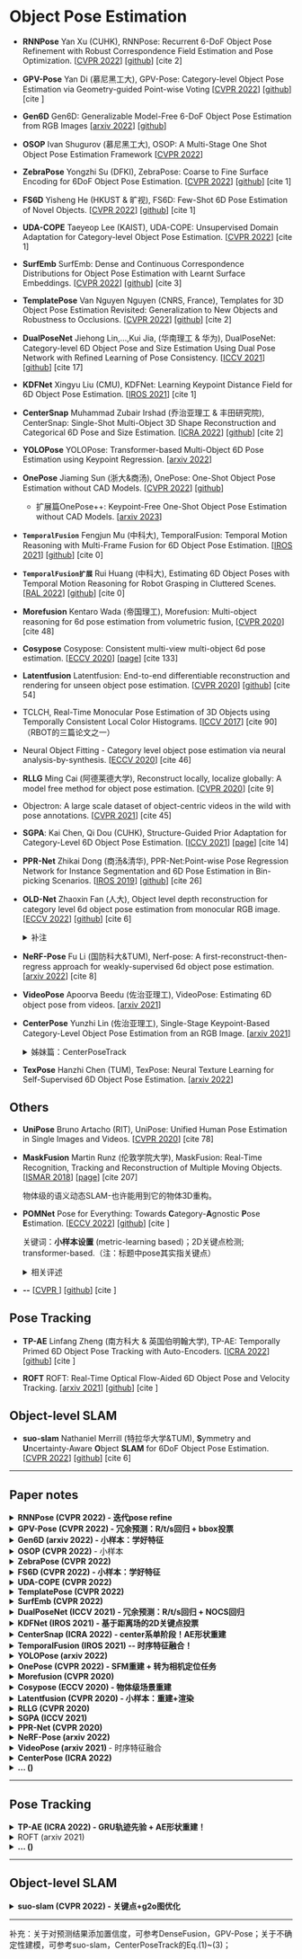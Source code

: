 # Object Pose Estimation


- **RNNPose** Yan Xu (CUHK), RNNPose: Recurrent 6-DoF Object Pose Refinement with Robust Correspondence Field Estimation and Pose Optimization. [[CVPR 2022](https://openaccess.thecvf.com/content/CVPR2022/papers/Xu_RNNPose_Recurrent_6-DoF_Object_Pose_Refinement_With_Robust_Correspondence_Field_CVPR_2022_paper.pdf)] [[github](https://github.com/DecaYale/RNNPose)] [cite 2]

- **GPV-Pose** Yan Di (慕尼黑工大), GPV-Pose: Category-level Object Pose Estimation via Geometry-guided Point-wise Voting [[CVPR 2022](https://openaccess.thecvf.com/content/CVPR2022/papers/Di_GPV-Pose_Category-Level_Object_Pose_Estimation_via_Geometry-Guided_Point-Wise_Voting_CVPR_2022_paper.pdf)] [[github](https://github.com/lolrudy/GPV_Pose)] [cite ]


- **Gen6D** Gen6D: Generalizable Model-Free 6-DoF Object Pose Estimation from RGB Images [[arxiv 2022](https://arxiv.org/pdf/2204.10776.pdf)] [[github](https://liuyuan-pal.github.io/Gen6D/)]

- **OSOP** Ivan Shugurov (慕尼黑工大), OSOP: A Multi-Stage One Shot Object Pose Estimation Framework [[CVPR 2022](https://openaccess.thecvf.com/content/CVPR2022/papers/Shugurov_OSOP_A_Multi-Stage_One_Shot_Object_Pose_Estimation_Framework_CVPR_2022_paper.pdf)] 

- **ZebraPose** Yongzhi Su (DFKI), ZebraPose: Coarse to Fine Surface Encoding for 6DoF Object Pose Estimation. [[CVPR 2022](https://openaccess.thecvf.com/content/CVPR2022/papers/Su_ZebraPose_Coarse_To_Fine_Surface_Encoding_for_6DoF_Object_Pose_CVPR_2022_paper.pdf)] [[github]( https://github.com/suyz526/ZebraPose)] [cite 1]

- **FS6D** Yisheng He (HKUST & 旷视), FS6D: Few-Shot 6D Pose Estimation of Novel Objects. [[CVPR 2022](https://openaccess.thecvf.com/content/CVPR2022/papers/He_FS6D_Few-Shot_6D_Pose_Estimation_of_Novel_Objects_CVPR_2022_paper.pdf)] [[github](https://fs6d.github.io/)] [cite 1]

- **UDA-COPE** Taeyeop Lee (KAIST), UDA-COPE: Unsupervised Domain Adaptation for Category-level Object Pose Estimation. [[CVPR 2022](https://openaccess.thecvf.com/content/CVPR2022/papers/Lee_UDA-COPE_Unsupervised_Domain_Adaptation_for_Category-Level_Object_Pose_Estimation_CVPR_2022_paper.pdf)] [cite 1]

- **SurfEmb** SurfEmb: Dense and Continuous Correspondence Distributions
for Object Pose Estimation with Learnt Surface Embeddings. [[CVPR 2022](https://openaccess.thecvf.com/content/CVPR2022/papers/Haugaard_SurfEmb_Dense_and_Continuous_Correspondence_Distributions_for_Object_Pose_Estimation_CVPR_2022_paper.pdf)] [[github](https://surfemb.github.io/)] [cite 3]

- **TemplatePose** Van Nguyen Nguyen (CNRS, France), Templates for 3D Object Pose Estimation Revisited: Generalization to New Objects and Robustness to Occlusions. [[CVPR 2022](https://openaccess.thecvf.com/content/CVPR2022/papers/Nguyen_Templates_for_3D_Object_Pose_Estimation_Revisited_Generalization_to_New_CVPR_2022_paper.pdf)] [[github](https://github.com/nv-nguyen/template-pose)] [cite 2]

- **DualPoseNet** Jiehong Lin,...,Kui Jia, (华南理工 & 华为), DualPoseNet: Category-level 6D Object Pose and Size Estimation
Using Dual Pose Network with Refined Learning of Pose Consistency. [[ICCV 2021](http://openaccess.thecvf.com/content/ICCV2021/papers/Lin_DualPoseNet_Category-Level_6D_Object_Pose_and_Size_Estimation_Using_Dual_ICCV_2021_paper.pdf)] [[github]()] [cite 17]


- **KDFNet** Xingyu Liu (CMU), KDFNet: Learning Keypoint Distance Field for 6D Object Pose Estimation. [[IROS 2021](https://arxiv.org/pdf/2109.10127)] [cite 1]

- **CenterSnap** Muhammad Zubair Irshad (乔治亚理工 & 丰田研究院), CenterSnap: Single-Shot Multi-Object 3D Shape Reconstruction and Categorical 6D Pose and Size Estimation. [[ICRA 2022](https://arxiv.org/pdf/2203.01929)] [[github](https://github.com/zubair-irshad/CenterSnap)] [cite 2]

- **YOLOPose** YOLOPose: Transformer-based Multi-Object 6D Pose Estimation using Keypoint Regression. [[arxiv 2022](https://arxiv.org/pdf/2205.02536)]


- **OnePose** Jiaming Sun (浙大&商汤), OnePose: One-Shot Object Pose Estimation without CAD Models. [[CVPR 2022](https://openaccess.thecvf.com/content/CVPR2022/papers/Sun_OnePose_One-Shot_Object_Pose_Estimation_Without_CAD_Models_CVPR_2022_paper.pdf)] [[github](https://zju3dv.github.io/onepose/)] 

    - 扩展篇OnePose++: Keypoint-Free One-Shot Object Pose
Estimation without CAD Models. [[arxiv 2023](https://arxiv.org/pdf/2301.07673.pdf)]


- **`TemporalFusion`** Fengjun Mu (中科大), TemporalFusion: Temporal Motion Reasoning with Multi-Frame Fusion for 6D Object Pose Estimation. [[IROS 2021](https://ieeexplore.ieee.org/stamp/stamp.jsp?tp=&arnumber=9636583)] [[github](https://github.com/mufengjun260/TemporalFusion21)] [cite 0]

- **`TemporalFusion扩展`** Rui Huang (中科大), Estimating 6D Object Poses with Temporal Motion Reasoning for Robot Grasping in Cluttered Scenes. [[RAL 2022](https://ieeexplore.ieee.org/abstract/document/9699040/)] [[github](https://github.com/mufengjun260/H-MPose)] [cite 0]


- **Morefusion** Kentaro Wada (帝国理工), Morefusion: Multi-object reasoning for 6d pose estimation from volumetric fusion, [[CVPR 2020](https://openaccess.thecvf.com/content_CVPR_2020/papers/Wada_MoreFusion_Multi-object_Reasoning_for_6D_Pose_Estimation_from_Volumetric_Fusion_CVPR_2020_paper.pdf)] [cite 48]


- **Cosypose** Cosypose: Consistent multi-view multi-object 6d pose estimation. [[ECCV 2020](https://arxiv.org/pdf/2008.08465)] [[page](https://www.di.ens.fr/willow/research/cosypose/)] [cite 133]


- **Latentfusion** Latentfusion: End-to-end differentiable reconstruction and rendering for unseen object pose estimation. [[CVPR 2020](https://openaccess.thecvf.com/content_CVPR_2020/papers/Park_LatentFusion_End-to-End_Differentiable_Reconstruction_and_Rendering_for_Unseen_Object_Pose_CVPR_2020_paper.pdf)] [[github](https://keunhong.com/publications/latentfusion/)] [cite 54]


- TCLCH, Real-Time Monocular Pose Estimation of 3D Objects using
Temporally Consistent Local Color Histograms. [[ICCV 2017](https://openaccess.thecvf.com/content_ICCV_2017/papers/Tjaden_Real-Time_Monocular_Pose_ICCV_2017_paper.pdf)] [cite 90]
（RBOT的三篇论文之一）

- Neural Object Fitting - Category level object pose estimation via neural analysis-by-synthesis. [[ECCV 2020](https://arxiv.org/pdf/2008.08145)] [cite 46]

- **RLLG** Ming Cai (阿德莱德大学), Reconstruct locally, localize globally: A model free method for object pose estimation. [[CVPR 2020](https://openaccess.thecvf.com/content_CVPR_2020/papers/Cai_Reconstruct_Locally_Localize_Globally_A_Model_Free_Method_for_Object_CVPR_2020_paper.pdf)] [cite 9]

- Objectron: A large scale dataset of object-centric videos in the wild with pose
annotations. [[CVPR 2021](https://openaccess.thecvf.com/content/CVPR2021/papers/Ahmadyan_Objectron_A_Large_Scale_Dataset_of_Object-Centric_Videos_in_the_CVPR_2021_paper.pdf)] [cite 45]


- **SGPA**: Kai Chen, Qi Dou (CUHK), Structure-Guided Prior Adaptation for
Category-Level 6D Object Pose Estimation. [[ICCV 2021](https://openaccess.thecvf.com/content/ICCV2021/papers/Chen_SGPA_Structure-Guided_Prior_Adaptation_for_Category-Level_6D_Object_Pose_Estimation_ICCV_2021_paper.pdf)] [[page](https://www.cse.cuhk.edu.hk/˜kaichen/projects/sgpa/sgpa.html)] [cite 14]

- **PPR-Net** Zhikai Dong (商汤&清华), PPR-Net:Point-wise Pose Regression Network for Instance Segmentation and 6D Pose Estimation in Bin-picking Scenarios. [[IROS 2019](https://ieeexplore.ieee.org/abstract/document/8967895/)] [[github](https://github.com/lvwj19/PPR-Net-plus)] [cite 26]

- **OLD-Net** Zhaoxin Fan (人大), Object level depth reconstruction for category level 6d object pose estimation from monocular RGB image. [[ECCV 2022](https://arxiv.org/pdf/2204.01586.pdf)] [[github]()] [cite 6]

    <details>
    <summary> 补注 </summary>

    输入RGB，同时预测**物体级深度图**和NOCS表示，并将两者对齐(umeyama)得到物体Pose！具体做法暂略，另外一个可以用来预测深度的工具是：arxiv2022_GCVD_Globally Consistent Video Depth and Pose Estimation。
    </details>

- **NeRF-Pose** Fu Li (国防科大&TUM), Nerf-pose: A first-reconstruct-then-regress approach for weakly-supervised 6d object pose estimation. [[arxiv 2022](https://arxiv.org/pdf/2203.04802.pdf)] [cite 8]

- **VideoPose** Apoorva Beedu (佐治亚理工), VideoPose: Estimating 6D object pose from videos. [[arxiv 2021](https://arxiv.org/abs/2111.10677)]


- **CenterPose** Yunzhi Lin (佐治亚理工), Single-Stage Keypoint-Based Category-Level
Object Pose Estimation from an RGB Image. [[arxiv 2021](https://arxiv.org/abs/2111.10677)]

    <details>
    <summary> 姊妹篇：CenterPoseTrack </summary>

    [CenterPoseTrack](https://ieeexplore.ieee.org/stamp/stamp.jsp?arnumber=9811720&casa_token=jl6si6ZQoFEAAAAA:bXXs-DU7uhCrkHNO_vAHUCePwNRSUJEFvZymA_6eO_jZdh6LTVx2n4Z0vUUIt4pnGTiEv4cAAk_q)：Keypoint-Based Category-Level Object Pose Tracking from an RGB Sequence with Uncertainty Estimation. (基于CenterPose网络，补充贝叶斯滤波和卡尔曼滤波，具体暂跳过)
    </details>


- **TexPose** Hanzhi Chen (TUM), TexPose: Neural Texture Learning for Self-Supervised 6D Object Pose Estimation. [[arxiv 2022](https://arxiv.org/pdf/2212.12902.pdf)]


## Others

- **UniPose** Bruno Artacho (RIT), UniPose: Unified Human Pose Estimation in Single Images and Videos. [[CVPR 2020](https://openaccess.thecvf.com/content_CVPR_2020/papers/Artacho_UniPose_Unified_Human_Pose_Estimation_in_Single_Images_and_Videos_CVPR_2020_paper.pdf)] [cite 78]


- **MaskFusion** Martin Runz (伦敦学院大学), MaskFusion: Real-Time Recognition, Tracking and Reconstruction of Multiple Moving Objects. [[ISMAR 2018](https://arxiv.org/pdf/1804.09194)] [[page](http://visual.cs.ucl.ac.uk/pubs/maskfusion/)] [cite 207]
    
    物体级的语义动态SLAM-也许能用到它的物体3D重构。

- **POMNet** Pose for Everything: Towards **C**ategory-**A**gnostic **P**ose **E**stimation. [[ECCV 2022]()] [[github](https://github.com/luminxu/Pose-for-Everything)] [cite ]

    关键词：**小样本设置** (metric-learning based)；2D关键点检测; transformer-based.（注：标题中pose其实指关键点）

    <details>
    <summary> 相关评述 </summary>

    1.对比：作者称最相关的是[StarMap (ECCV 2018)](https://openaccess.thecvf.com/content_ECCV_2018/papers/Xingyi_Zhou_Category-Agnostic_Semantic_Keypoint_ECCV_2018_paper.pdf)，因为都是关注类别无关的关键点！只不过StarMap要用到3D CAD model并标注3D关键点，而本文是关注2D关键点。

    2.概述StarMap：StarMap即单通道heatmap，可得所有关键点的2D像素坐标，同时预测DepthMap和CanViewFeature，分别得各像素对应的depth值，和canonical标准物体坐标系下的3D坐标；2D像素和标准3D坐标可以直接PnP，文中是2D像素+depth先恢复到cam下的3D坐标，再和标准3D坐标得物体6D pose！——> **自评**：其实这不就是CVPR'19_**NOCS**了嚒！只不过StarMap是focus关键点，而NOCS是对物体所有可见像素，且NOCS的depth是传感器值而非预测值！另外，ICCV'19_**Pix2Pose**也是预测像素的标注3D坐标，与NOCS如出一辙，只不过它暂只关注了instance-level！

    </details>


- **--** [[CVPR ]()] [[github]()] [cite ]


## Pose Tracking

- **TP-AE** Linfang Zheng (南方科大 & 英国伯明翰大学), TP-AE: Temporally Primed 6D Object Pose Tracking with Auto-Encoders. [[ICRA 2022](https://research.birmingham.ac.uk/files/164770788/_ICRA_TP_AE_6D_Object_Tracking.pdf)] [[github](https://github.com/Lynne-Zheng-Linfang/TP-AE_Object_tracking)] [cite ] 


- **ROFT** ROFT: Real-Time Optical Flow-Aided 6D Object Pose and Velocity Tracking. [[arxiv 2021]()] [[github]()] [cite ]


## Object-level SLAM

- **suo-slam** Nathaniel Merrill (特拉华大学&TUM), **S**ymmetry and **U**ncertainty-Aware **O**bject **SLAM** for 6DoF Object Pose Estimation. [[CVPR 2022](https://openaccess.thecvf.com/content/CVPR2022/papers/Merrill_Symmetry_and_Uncertainty-Aware_Object_SLAM_for_6DoF_Object_Pose_Estimation_CVPR_2022_paper.pdf)] [[github](https://github.com/rpng/suo_slam)] [cite 6]


- - -

## Paper notes


<details>
<summary> <b> RNNPose (CVPR 2022) - 迭代pose refine </b> </summary>

- 需要提供物体的CAD模型，和初始的pose；注意它的目的是做pose refinement!
- 对我而言，它的优点是较好地将RAFT框架和pose微调任务结合起来了，并且利用了render和非线性优化技术得到end2end模型，以及明确了光流场和3D刚体变换之间的关系(Eq.1)；缺点是，如作者本人所言，该模型是object-specific，对于novel object, pose refinement module需要进一步被微调！

- 摘要：本文提出一种方法，从**单目图像**中估计物体的6-Dof位姿，采用了基于RNN的框架，能较鲁棒地应对erroneous初始pose和遮挡问题。在循环迭代中，基于估计的匹配场（correspondence field），物体的pose优化被建模为非线性最小二乘问题，然后基于可微的LM优化算法求解，可实现端到端训练，其中，匹配场的估计和位姿优化这两个步骤是交替进行的。在LINEMOD，Occlusion-LINEMOD和YCB-Video上达到了SOTA效果。

- 算法架构：3D model表示成从各个角度渲染的2D query template的集合。
    ![RNNPose_archi](assets_pose/RNNPose_archi.png)

- 详细框架：其中render是基于pytorch3d；render包括将3D model根据init_pose渲染为图片，还有将3D features渲染为2D context feature map。
![RNNPose_fig2](assets_pose/RNNPose_fig2.png)

<summary>
</details>


<details>
<summary> <b> GPV-Pose (CVPR 2022) - 冗余预测：R/t/s回归 + bbox投票 </b> </summary>

1. 虽然自称是depth-based的方法，但实际上也是要用rgb图片，用比如maskRCNN处理rgb图得到目标物体的mask，然后结合depth图得到物体对应的点云！实验对比说是优于DualPoseNet，并且是一个模型训练所有类别？！
2. 自以为，该方法的核心是进行**冗余预测**，包括直接回归出R,t和s得到pose，和预测逐点到bbox的6个面的方向和距离，投票出bbox的位置朝向大小从而得到pose；除了预测Pose，还搞了个重构分支，反正它们提取特征的backbone是共享的，故宣称这样做利于特征的学习！
3. 然后加了2个几何约束，一个约束思路和建模都比较直观，比如对于旋转分量，就是让回归分支预测的rx和ry，跟bbox投票分支得到的平面法向一致，对于平移分量，就是利用点法线公式，构建bbox平面到原点距离，跟bbox的size之间的关系！另一个约束的思路还算直观，但是建模太tricky，暂略；
- 摘要：利用几何信息来增强类别级pose估计的特征学习，一者引入解耦的置信度驱动的旋转表达，二来提出几何引导的逐点投票进行3D bbox估计。最后，利用不同的输出流，加入几何一致性约束，可以进一步提升性能。GPV-Pose的推理速度能达到20FPS。

- 网络结构：下面$r_x$和$r_y$是平面法向；预测的残差平移，通过加上输入点云的均值，得到最终的平移量；预测的残差size，通过加上预先计算的类均值size，得到最终的size；对称考虑镜像对称和旋转对称；对于逐点bbox投票，给每个点预测它到每个面的方向，距离和置信度，因此每个点要预测的维度就是$(3+1+1)\times 6 = 30$；置信度感知的损失函数（论文中Eq.(1)和Eq.(6)有点意思）。
    ![GPV_archi](assets_pose/GPV_archi.png)

<summary>
</details>


<details>
<summary> <b> Gen6D (arxiv 2022) - 小样本：学好特征 </b> </summary>

- 摘要：Existing generalizable pose estimators either need the high-quality object models or require additional depth maps or object masks in test time, which significantly limits their
application scope. In contrast, our pose estimator only requires some posed images of the unseen object and is able to accurately predict poses of the object in arbitrary environments. Gen6D consists of an object detector, a viewpoint selector and a pose refiner, all of which do not require
the 3D object model and can generalize to unseen objects. 

- 作者argue一个pose估计器应该具有的性质包括：1) 泛化性，指泛化到任何物体；2) model-free；3) simple-inputs,只须输入rgb，无需物体mask或depth map。考虑到基于回归的旋转和平移预测，受限于特定的实例或者类别，无法泛化到任意未见物体；并且，由于缺乏3D model，无法构建2D-3D匹配，因此基于PnP的方法也不能用，因此作者采用基于图像匹配的方式，进行coarse-to-fine的pose估计。

- 网络结构：模型输入是一张query image，和一堆reference image，并且参考图像中的物体pose是已知的，感觉这个要求也不实用啊？！文中说的是："Given Nr images of an object with known camera poses"，搞不清到底是已知谁的pose；另外Data normalization中提到利用三角化来估计物体的size，存疑，三角化不是存在尺度不确定性问题嚒？！

- 大致流程：基于correlation的object location，定位出query图片中的物体位置，得出大致的平移分量；然后基于网络学习相似性度量，挑选ref图像中view最接近的图像，结合预测的in-plane rotation得粗糙的旋转分量；最后pose refiner利用3D CNN和transformer的特征信息融合方式，进行输出微调。

- **这个应该是Few-shot setting，相当于通过少量标注样本，就可以泛化到该instance，另参FS6D**。虽然无须3DCAD model, depth和mask信息，但要提供一些ref图片！

    ![Gen6D_vis](assets_pose/Gen6D_vis.png)
    ![Gen6D_archi](assets_pose/Gen6D_archi.png)

<summary>
</details>


<details>
<summary> <b> OSOP (CVPR 2022) </b> - 小样本 </summary>

- 输入RGB + 3D CAD model；2D-2D匹配 + 2D-3D匹配（PnP with RANSAC）；
- 摘要：We present a novel **one-shot** method for object detection and 6 DoF pose estimation, that does not require training on target objects. At test time, it **takes as input a target image and a textured 3D query model**. The core idea is to represent a 3D model with a number of 2D templates rendered from different viewpoints. This enables CNN-based direct dense feature extraction and matching. The object is
first localized in 2D, then its approximate viewpoint is estimated, followed by dense 2D-3D correspondence prediction. The final pose is computed with PnP. We evaluate the method on LineMOD, Occlusion, Homebrewed, YCB-V and TLESS datasets.

- 网络结构
    ![OSOP_pipe](assets_pose/OSOP_pipe.png)

- 注：**Kabsch算法**：A solution for the best rotation to relate two sets of vectors（1976）；在"点云累积"论文ECCV2022_Dynamic 3D Scene Analysis by Point Cloud Accumulation的Eq.(3)中也用到了，看上去是带权的最小二乘问题。

<summary>
</details>


<details>
<summary> <b> ZebraPose (CVPR 2022) </b> </summary>

- 摘要：we present a discrete descriptor, which can represent the object surface
densely. By incorporating a hierarchical binary grouping, we can encode the object surface very efficiently. Moreover,
we propose a coarse to fine training strategy, which enables fine-grained correspondence prediction. Finally, by matching predicted codes with object surface and using a PnP solver, we estimate the 6DoF pose. **In summary, we propose ZebraPose, a two-stage RGBbased approach that defines the matching of dense 2D-3D correspondence as a hierarchical classification task**.

- Surface encoding：以简单情形为例：编码长度为$d$，即对object的顶点进行$d$次分组（提到用kmeans），每一次迭代分组，每个顶点都被赋一个类别id（binary取值），最后把$d$个类id堆叠起来就是顶点的code，可知一个group内的顶点共享code。对于每个3D model，都建立这样的表达并存储起来。

- 网络结构：自大致理解，基于网络预测像素的code，然后跟3D model预先建立的顶点code进行比较，即可构建2D-3D的匹配关系，然后PnP求解pose。
    ![ZebraPose_vis](assets_pose/ZebraPose_vis.png)
    ![ZebraPose_archi](assets_pose/ZebraPose_archi.png)

<summary>
</details>


<details>
<summary> <b> FS6D (CVPR 2022) - 小样本：学好特征 </b> </summary>

- 没有太大意思，RGBD input，基于FFB6D的特征提取网络，加上transformer进行特征增强，构建support view和query之间的匹配关系，论文废话有点多，部分细节没说清楚，自分析应该是能得到depth point之间的匹配关系，然后利用Umeyama算法即得query相对于support的delta pose，再根据support的pose恢复出query的Pose。噢，还搞了一个PBR类型的rgbd数据集。

- 摘要：We study a new open set problem; the few-shot 6D object poses estimation: estimating the 6D pose of an unknown object by a few support views without extra training. We propose a dense prototypes matching framework by extracting and matching dense RGBD prototypes with transformers. We propose a large-scale RGBD photorealistic dataset (ShapeNet6D) for network pre-training.

- 网络结构
    ![FS6D_data](assets_pose/FS6D_data.png)
    ![FS6D_pipe](assets_pose/FS6D_pipe.png)

<summary>
</details>


<details>
<summary> <b> UDA-COPE (CVPR 2022) </b> </summary>

- 是第一个对基于RGBD的类级别物体姿态估计做无监督域适应的工作；
- 摘要：The proposed method exploits
a teacher-student self-supervised learning scheme to train a pose estimation network without using target domain pose labels. We also introduce a bidirectional filtering method between the predicted normalized object coordinate space (NOCS) map and observed point cloud, to not only make
our teacher network more robust to the target domain but also to provide more reliable pseudo labels for the student network training.

- 网络结构：(1) 先在合成数据上对教师网络进行有监督训练，再在真实数据上进行无监督域适应；(2) Fig.1是Fig.2中model的网络结构，注意2D特征是与点云有效匹配的特征，是从特征图中采样（4.1节提到把图像块resize为192x192的大小，再随机采样1024个点，应该是指对应这些点的2D特征）；(3) 为了让合成数据上训练的教师网络，在真实数据上的预测更好，即学生网络的伪标签更好，提出Fig.3所示的双向点滤波，看上去比较简单，就是基于老师网络的初始预测，将depth点云对齐到NOCS map，然后计算对齐后二者的逐点距离，设定阈值，分别从两个方向上过滤掉距离值大的异常点；(4) 联合训练老师网络和学生网络，具体地，利用过滤后的NOCS图作为学生网络的伪标签；同时，老师网络基于自监督开始学习真实数据上的知识，作者提出利用几何一致性，通过交叉熵损失，约束过滤后的对齐点云（可能只是原始点云的一个很小子集）要和老师网络自己预测的NOCS图一致！
    ![UDA_archi](assets_pose/UDA_archi.png)
    ![UDA_vis](assets_pose/UDA_vis.png)

<summary>
</details>


<details>
<summary> <b> TemplatePose (CVPR 2022) </b> </summary>

- 关键词：Model-based；图像匹配；泛化到长的很不一样的物体上。
- 摘要：Our method requires neither a training phase on these objects nor real images depicting them, only their CAD models. It relies on a small set of training objects to learn local object representations, which allow us to locally match the input image to a set of “templates”, rendered images of the CAD models for the new objects. As a result, we are the first to show generalization without retraining on the LINEMOD and
Occlusion-LINEMOD datasets.

- 网络结构
    ![TemplatePose_vis](assets_pose/TemplatePose_vis.png)
    ![TemplatePose_archi](assets_pose/TemplatePose_archi.png)

<summary>
</details>


<details>
<summary> <b> SurfEmb (CVPR 2022) </b> </summary>

- 关键词：基于对比学习，构建2D-3D稠密匹配。

- 摘要：We present an approach to learn dense, continuous 2D-3D correspondence distributions over the surface of objects. We also present a new method for 6D pose estimation of rigid objects using the learnt distributions to sample, score and refine pose hypotheses. The correspondence distributions are learnt with a contrastive loss.

- Overview: We base our method on image crops from a detection model. We feed an image crop through our model to obtain dense (pixelwise) surface distributions and a mask which together form a correspondence distribution. In a PnP-RANSAC fashion, we sample pose hypotheses from the correspondence distribution and score each hypothesis based on the mask and surface distributions. The best scoring pose hypothesis is then refined based on the surface distributions to obtain the final pose estimate.

- 算法流程：四阶段方法：检测物体，从crop图中学习分布，从分布中得到初始pose，refinement。
    ![SurfEmb_vis](assets_pose/SurfEmb_vis.png)

<summary>
</details>


<details>
<summary> <b> DualPoseNet (ICCV 2021) - 冗余预测：R/t/s回归 + NOCS回归 </b> </summary>

- 核心：同时使用“直接pose回归”和“NOCS坐标预测”两种pose估计方案。

- 摘要：DualPoseNet stacks two parallel pose decoders on top of a shared pose encoder. The implicit and explicit decoders thus impose complementary supervision on the training of pose encoder. We construct the encoder
based on spherical convolutions, and design Spherical Fusion wherein for a better embedding of pose sensitive features from the appearance and shape observations.

- 网络结构
    ![DualPoseNet_archi](assets_pose/DualPoseNet_archi.png)

- Refinement：在测试阶段，共有3种方式可以得到pose参数：(1)直接从explicit decoder的结果中得到pose参数；(2)从implicit decoder中得到NOCS坐标预测，然后Umeyama算法求解pose参数；(3) refinement。这里介绍第三种refine的方式，它是利用2个decoder的预测结果的几何一致性作为Loss，即输入点云P经过显式预测的R|T|s变换后得到的标准坐标，要和隐式预测的标准坐标一致，在测试阶段，固定两个decoder网络参数，并单独优化encoder。
    ![DualPoseNet_refine](assets_pose/DualPoseNet_refine.png)

<summary>
</details>


<details>
<summary> <b> KDFNet (IROS 2021) - 基于距离场的2D关键点投票 </b> </summary>

- 关键词：Model-based；RGB input；关键点距离场；PnP；
- 要解决：基于pixel-wise voting的方法是direction-based，即每个像素预测它到关键点的2D方向；该方法有一个前提假设，投票方向之间的夹角要足够大，因此该假设不适用于细长的物体，为此，本文提出KDF。
- 本文的3D关键点，follow PVNet是基于FPS采样得到！本文的voting，是先采样一堆像素(voters)，然后每3个为一组，两两组合可以预测3个关键点位置候选，这样重复N次，得3N个候选，然后基于RANSAC思路，对每个候选，让所有voters对它投票，最后取score最高的候选作为最终预测！关于metric，除了常规的ADD accuracy和ADD AUC，还有2D projection accuracy（以偏差5个像素为阈值）。
- 摘自引言：主要有2类方法来定位2D keypoints，包括heatmap-based 和 voting-based，且后者对于遮挡情况更加鲁棒！
- 摘要：We propose a novel continuous representation called Keypoint Distance Field
(KDF) for projected 2D keypoint locations. Formulated as a 2D array, each element of the KDF stores the 2D Euclidean distance between the corresponding image pixel and a specified
projected 2D keypoint. We use a fully convolutional neural network to regress the KDF for each keypoint.

- 网络结构
    ![KDFNet_vis](assets_pose/KDFNet_vis.png)
    ![KDFNet_archi](assets_pose/KDFNet_archi.png)

<summary>
</details>


<details>
<summary> <b> CenterSnap (ICRA 2022) - center系单阶段！AE形状重建 </b> </summary>

- 要解决：现有的基于“标准坐标回归”和“直接pose回归”方案，计算量大，并且在复杂的多目标场景中性能不好。Existing approaches mainly follow a complex multi-stage pipeline which first localizes and detects each object instance in the image and then regresses to either their 3D meshes or 6D poses. These approaches suffer from high-computational cost and low performance in complex multi-object scenarios, where occlusions can be present. 

- 摘要：同时进行多目标3D重建和基于单视图RGB-D的pose估计，参考CenterNet将目标表示为点。 This paper studies the complex task of simultaneous multi-object 3D reconstruction, 6D pose and size estimation from a single-view RGB-D observation. Our method treats object instances as spatial centers where each center denotes the complete shape of an object along with its 6D pose and size.

- 单阶段和两阶段框架对比
    ![CenterSnap_compare](assets_pose/CenterSnap_compare.png)
- 网络结构：
  1. 直接输入RGB-D图片，提取多尺度FPN特征。这里直接resnet处理depth图好像不太常见！
  2. FPN特征分别输入2个head网络，其中heatmap head用于定位物体的center，param head用于输出全部3D信息，包括shape的128维latent code，和13维的Pose信息（即9维R，3维t，1维s），至于3维的size，可以从latent code重建的标准化的物体点云的bbox获取到，再乘以scale缩放到原来尺寸！
  3. shape的latent code的ground truth，是通过自编码器AE预先训练学习的！
    ![CenterSnap_archi](assets_pose/CenterSnap_archi.png)

<summary>
</details>


<details>
<summary> <b> TemporalFusion (IROS 2021) -- 时序特征融合！ </b> </summary>

- 自评：1.该工作是model-based而非类别级；2. 时序融合的方式还是太粗糙，直接concat，不过好歹避免了对齐问题（FaF中直接concat特征图会引入对不齐的问题）；3. 实验方面仅仅对比了DenseFusion。

- 摘要：we present an end-to-end model named TemporalFusion, which integrates the temporal motion information from RGB-D images for 6D object pose estimation. The core of proposed TemporalFusion model is to embed and fuse the temporal motion information from multi-frame RGBD sequences, which could handle heavy occlusion in robotic grasping tasks. Furthermore, the proposed deep model can also obtain stable pose sequences, which is essential for realtime robotic grasping tasks. We evaluated the proposed method in the YCB-Video dataset.

- 网络结构：
    - (1) 语义分割得目标mask，其rgb和depth分别由PSPNet和Pointnet提特征；不同于DenseFusion，作者提出基于采样的特征融合，对于第$i$帧，采样$N*\alpha_i$个点，其中$\sum_{i=1}^t \alpha_i = 1$，于是t帧数据融合总共就有N个点，特征维度256；图中展示的效果是，对于远离当前帧的早期帧，采样点可以相对少一些；
    - (2) 运动推理：基于Open3D的视觉里程计算出位姿变化（这部分待续）；
    - (3) 时序融合：基于全局池化和最大池化，获取全局特征；用两个3-layer的卷积网络，将运动推理模块预测的$R'$和$T'$分别转化为运动特征；再结合N个逐点特征（局部），全部堆叠起来得融合的时序特征；
    - (4) 考虑到不同特征对最终的pose估计贡献不同，采用CBAM注意力给特征的通道加权，然后接3个head分别预测$R$, $T$和置信度$c$，取置信度最大的$c$对应的预测作为最终结果。
    ![TemporalFuse_archi](assets_pose/TemporalFuse_archi.png)
    ![TemporalFuse_reg](assets_pose/TemporalFuse_reg.png)

<summary>
</details>


<details>
<summary> <b> YOLOPose (arxiv 2022)  </b> </summary>

- **摘要**：We propose YOLOPose, a **Transformer-based multi-object monocular 6D pose estimation** method based on **keypoint regression**. In contrast to the standard heatmaps for predicting keypoints in an image, we directly regress the keypoints.  Additionally, we employ a learnable orientation estimation module to predict the orientation from the keypoints. Our model is **end-to-end** differentiable and is suitable for **real-time** applications. ...test on the YCBVideo dataset.

- 注：32 keypoints (the eight corners of the 3D bounding box and the 24 intermediate bounding box keypoints)

- **示意图**
    ![YOLOPose_vis](assets_pose/YOLOPose_vis.png)

- **网络结构**
    ![YOLOPose_archi](assets_pose/YOLOPose_archi.png)

<summary>
</details>


<details>
<summary> <b> OnePose (CVPR 2022) - SFM重建 + 转为相机定位任务  </b> </summary>

- **OnePose**：One-shot之意！因涉及重建，自然model-free，要现成的2D检测器提供bbox！
- **思路**：基于传统的定位pipeline来做物体pose任务，即“offline mapping + online localization”，mapping就是要先给定一段物体的video scan，利用SFM进行稀疏物体点云重建（物体点云看作不动的scene）；localization就是对于query img，通过特征匹配，获取相机的pose，注意这个pose是相机相对于scene的，这里也即相对于物体的，所以相机pose的逆，就是最终要求的物体的pose！关于特征匹配，传统是2D到2D，作者提出3D-2D，即先把ref video frame中的2D特征点的描述子，基于注意力聚合为对应的3D地图点的描述子，然后基于描述子，匹配3D地图点和query img中的2D特征点，有了匹配，就可以通过RANSAC PNP求解位姿！
- **其他**: 论文中是基于ARKit/ARCore工具标注出物体的bbox（相当于指定标准的物体坐标系）和每帧的相机位姿，拍摄ref video时假设物体竖直放置于平面，且保持静止，故bbox限于绕竖直的z轴旋转；OnePose的位姿估计模块仅处理关键帧，所以还有位姿tracking模块处理每一帧，这部分在补充材料中，暂略~
- **缺点**：如作者所言，依赖于局部特征匹配（特征如SIFT, SuperPoint，匹配器如最近邻，SuperGlue），匹配限于3D bbox内的重建点云，和query img上的2D bbox内的特征点，所以对于低纹理的物体可能失败，当训练和测试的seq差异太大时，也可能失败！
- **扩展**: 作者自行扩展了OnePose++，丢掉了基于关键点+描述子的匹配策略！提升了处理低纹理物体的能力！具体内容暂略。

- **摘要**：OnePose draws the idea from visual localization and only requires a simple RGB video scan of the object to build a sparse SfM model of the object. We propose a new graph attention network that directly matches 2D interest points in the query image with the 3D points in the SfM model, resulting in efficient and robust pose estimation. ...run in real-time. ... test on self-collected dataset that consists of 450 sequences of 150 objects.

- 关注related works章节；摘录对NOCS系列方法的评价： A limitation of this line of work is that the shape and the appearance of some instances could vary significantly even they belong to the same category, thus the generalization capabilities of trained networks over these instances are questionable. Moreover, accurate CAD models are still required
for ground-truth NOCS map generation during training, and different networks need to be trained for different categories. 总结就是NOCS只是测试阶段不需要CAD models，训练阶段仍需要，因此在本文中仍被划分为Model-Based方法。

- **对比各种设置的示意图**
    ![OnePose_vis](assets_pose/OnePose_vis.png)

- **算法流程**
    ![OnePose_overview](assets_pose/OnePose_overview.png)


<summary>
</details>


<details>
<summary> <b> Morefusion (CVPR 2020)  </b> </summary>

- 处理known objects
- **摘要**：We present a system which can estimate the accurate poses of multiple **known objects** in contact and occlusion from real-time, embodied multi-view vision. Our approach makes 3D object pose proposals from single RGBD views, accumulates pose estimates and non-parametric occupancy information from multiple views as the camera moves, and performs joint optimization to estimate consistent, non-intersecting poses for multiple objects in contact. ...test on YCB-Video, and our own challenging Cluttered YCB-Video.

- **pipiline的四个阶段**：
    - object-level volumetric fusion: 用目标实例的mask处理RGB+depth，再结合相机位姿的tracking(基于ORB-SLAM2)，创建一个volumetric map(包括已知的目标和未知的目标)；
    - volumetric pose prediction： 利用volumetric map作为目标周围的信息，结合目标经mask后的特征grid，估计一个初始的位姿；
    - collision-based pose refinement：使用物体CAD模型上的采样点(经估计的pose转换)，和volumatric map上的occupied space进行碰撞检查，通过梯度下降联合优化多个目标的位姿；
    - CAD alignment：将多个相机坐标系下估计的目标物体pose，转换到统一的世界坐标系下，然后两两计算pose loss一并优化，使各视角下预测的pose是一致的。

- **网络结构**
    ![MoreFusion_archi](assets_pose/MoreFusion_archi.png)

- **子网络结构**
    ![MoreFusion_sub](assets_pose/MoreFusion_sub.png)

<summary>
</details>


<details>
<summary> <b> Cosypose (ECCV 2020) - 物体级场景重建 </b> </summary>

- Cosy是consistency之意！处理包含known objects的scene，即物体的3D CAD模型已知；算法输入是多视图的img；第一阶段，先按单目的方式去检测物体并估计其pose；第二阶段，参见Fig.5，对任意2个view的img pair，挑2组object pair，并根据object pose得到这2个view的cam delta pose(基于RANSAC丢掉不靠谱的cam pose预测，也即丢掉了不靠谱的object pair：对应标签一致但不是同一个实例)；然后就可以构建graph，其中顶点是object，边连接构成pair的object，于是graph中的一个连通分量就对应了同一个object实例！第三阶段，构建object-level的BA优化问题，扫了一眼代码，应该是直接手写前向雅可比，及LM优化步骤的，未用到优化库。
- 优点：将单目物体pose估计，融合到多视图优化框架下！能同时得到object-level的scene重建，各物体的pose，以及各view的相机pose；缺点：自分析，根据第二阶段的相对相机pose的计算，CosyPose应该只能处理静态场景！

- **摘要**：We introduce an approach for recovering the 6D pose of multiple known objects in a scene captured by a set of input images with unknown camera viewpoints. (1) We present a **single-view single-object** 6D pose estimation method to generate pose hypotheses; (2) We **jointly estimate** camera viewpoints and 6D poses of all objects in a single consistent scene; (3) We develop a method for global scene refinement by solving an **object-level bundle adjustment** problem. ... test on YCB-Video and T-LESS datasets.

- **示意图**
    ![CosyPose_vis](assets_pose/CosyPose_vis.png)

- **算法流程**
    ![CosyPose_pipe](assets_pose/CosyPose_pipe.png)

- 第二阶段计算相机delta pose的图示
    ![CosyPose_Fig5](assets_pose/CosyPose_Fig5.png)

<summary>
</details>


<details>
<summary> <b> Latentfusion (CVPR 2020) - 小样本：重建+渲染 </b> </summary>

- 处理unseen objects；render-and-compare；
- **摘要**：We present a network that reconstructs a latent 3D representation of an object using a small number of reference views at inference time. Our network is able to render the latent 3D representation from arbitrary views. Using this neural renderer, we directly optimize for pose given an input image. By training our network with a large number of 3D shapes for **reconstruction and rendering**, our network generalizes well to **unseen objects**. We present a new dataset for unseen object pose estimation–**MOPED**. ...test on MOPED as well as the ModelNet and LINEMOD datasets.

- **重建+渲染用于位姿估计**
    1. **重建**：这里是指在latent space中的重建！给定一些reference RGB-D图片，利用modeler构建latent object，其实就是先用2D UNet提特征，然后lift到3D grid中，再3D UNet继续提特征，简单理解，正常3D空间中的一个点只有3维坐标信息，现在扩展成了C维的特征向量！每个视图view下都能构建一个latent object，它们分别处于各自的cam坐标系下，可以转到obj坐标系下，这样就能整合成唯一的latent object，这里可以通过channel-wise的均值池化，论文中是采用RNN的方式融合！
    2. **渲染**：简单把它看作上述重建的逆过程，也是通过3D/2D的UNet进行特征处理，最后输出depth和mask图；因为rgb图中的高频信息不太容易由NN去学习，所以论文采用了**Image-based Rendering(IBR)**技术，单独得到rgb图。简单来说，query的像素点，根据cam内参及query和ref的pose，可以找到各个ref图像上匹配像素，取这些匹配像素的rgb进行blend就得到了query的rgb值！
    3. **位姿估计**：利用重建网络的modeler处理ref图，获取latent object，然后用渲染网络，在给定的init_pose下，渲染得到对应的depth和mask图，基于若干loss进行梯度反传，直接优化pose参数！
    ![LatentFusion_archi](assets_pose/LatentFusion_archi.png)

- **重建+渲染的网络结构**
    ![LatentFusion_archi2](assets_pose/LatentFusion_archi2.png)

<summary>
</details>


<details>
<summary> <b> RLLG (CVPR 2020)  </b> </summary>

- **摘要**：We propose a learning-based method whose input is a collection of images of a target object, and whose output is the pose of the object in a novel view. At inference time, our method maps from the RoI features of the input image
to a dense collection of object-centric 3D coordinates, one per pixel. This dense 2D-3D mapping is then used to determine 6dof pose using standard PnP plus RANSAC. We seamlessly build our model upon Mask R-CNN. We contribute a new head – the object coordinate head – to the same backbone, whose output is the dense 3D coordinates of the object in object-centric frame. 

- **推理阶段可视化**
    ![RLLG_vis](assets_pose/RLLG_vis.png)


<summary>
</details>



<details>
<summary> <b> SGPA (ICCV 2021)  </b> </summary>

- **摘要**：We take advantage of category prior to overcome the problem of intra-class variation by innovating a structure-guided prior adaptation scheme to accurately estimate 6D pose for individual objects. We propose to leverage their structure similarity to dynamically adapt the prior to the observed object

- **网络结构**
    ![SGPA_archi](assets_pose/SGPA_archi.png)


<summary>
</details>



<details>
<summary> <b> PPR-Net (CVPR 2020)  </b> </summary>

- **摘要**：We propose a simple but novel Point-wise Pose Regression Network (PPR-Net). For each point in the point cloud, the network regresses a 6D pose of the object instance that the point belongs to. We argue that the regressed poses of points from the same object instance should be located closely in pose space. Thus, these points can be clustered into different instances and their corresponding objects’ 6D poses can be estimated simultaneously. It works well in real world robot
bin-picking tasks.

- **网络结构** 
    - (1) 输入点云，先Pointnet++提特征，后接4个分支；其中一个做语义分割，得到逐点的类别预测，将语义类别concat到原点云特征，得到所谓semantic-class-aware的特征；该组合特征输入到另外3个分支，分别回归逐点的center预测，逐点的旋转角预测，逐点的物体可见性预测（可见性衡量了该点所属物体被遮挡的程度）；
    - (2) 推理阶段：高于可见性阈值的点，才有voting的权利，先将这些点基于密度聚类（同一物体上的点，预测的center位置应该是聚在一起的），相当于在前面语义分割的基础上，再进行实例分割，然后每个实例的pose，就是它包含的有效点的voting的平均；
    - (3) 训练阶段：包含3个损失，一个是语义分割（即逐点的分类）损失，用的交叉熵；一个是逐点的可见性，这里gt是启发式得到的，用当前点所属物体包含的点数，除以场景中一个物体包含的最大点数，即近似了物体被遮挡程度；第三个是pose约束，用到了另一篇文章中定义的pose metric，直接在欧式空间中算distance！
    ![PPRNet_archi](assets_pose/PPRNet_archi.png)


<summary>
</details>


<details>
<summary> <b> NeRF-Pose (arxiv 2022)  </b> </summary>

- **核心**：NeRF隐式重建和体渲染 + 基于NOCS的2D-3D匹配 + PnP；

- **摘要**：Precise annotation of 6D poses in real data is intricate, timeconsuming and not scalable, while synthetic data scales well but lacks realism. To avoid these problems, we present a weakly-supervised reconstruction-based pipeline, named NeRF-Pose, which needs only 2D object segmentation and known relative camera poses during training. Following the **first-reconstruct-then-regress** idea, we first reconstruct the objects from multiple views in the form of an implicit neural representation. Then, we train a pose regression network to predict pixel-wise 2D-3D correspondences between images and the reconstructed model...

- **网络结构**： **第一阶段**：将nerf中的采样点，转到obj坐标系，得到obj坐标系下的3D隐式表达（OBJ-NeRF），它用来生成gt_NOCS_map，监督pose回归网络的nocs预测；**第二阶段**：三个步骤，先检测obj bbox；再pose reg得到nocs和mask预测；最后PnP;
    ![NeRFPose_pipe](assets_pose/NeRFPose_pipe.png)


<summary>
</details>


<details>
<summary> <b> VideoPose (arxiv 2021) </b> - 时序特征融合 </summary> 

- 输入是RGB video stream和3D CAD模型，核心想法是利用时序信息，手段是进行时序特征融合，整体创新性有限，论文细节不清(比如fig2的特征变换层)，暂略！
- **摘要**： Our proposed network takes a pre-trained 2D object detector as input, and aggregates visual features through a recurrent neural network to make predictions at each frame...

- **网络结构**
    ![VideoPose_fig1](assets_pose/VideoPose_fig1.png)
    ![VideoPose_fig2](assets_pose/VideoPose_fig2.png)


<summary>
</details>


<details>
<summary> <b> CenterPose (ICRA 2022)  </b> </summary>

- **关键词**：CenterNet inspired; Keypoint-based; Category-level 6-DoF pose.
- **摘要**：The proposed network performs 2D object detection, detects 2D keypoints, estimates 6-DoF pose, and regresses relative bounding cuboid dimensions. These quantities are estimated in a sequential fashion, leveraging the recent idea of convGRU for **propagating information from easier tasks to those that
are more difficult**... on the challenging Objectron benchmark...

- **网络结构**：输入RGB, 一个分支做检测，得到物体中心坐标和bbox；一个分支做关键点预测（基于2种方式），**关键点是3Dbbox的8个角点**；一个分支预测bbox的相对大小，这样可以得到标准物体坐标系下的3D关键点坐标 (up to scale)。于是有了2D关键点和3D关键点，就可以PnP得pose了。（细节存疑暂略：两种方式预测的2D关键点一起用于Levenberg-Marquardt version of PnP）
    ![CenterPose_pipe](assets_pose/CenterPose_pipe.png)


<summary>
</details>


<details>
<summary> <b> ... ()  </b> </summary>

- **摘要**：

- **网络结构**
    ![](assets_pose/.png)


<summary>
</details>


---
## Pose Tracking


<details>
<summary> <b> TP-AE (ICRA 2022) - GRU轨迹先验 + AE形状重建！ </b> </summary>

- Instance-level tracking; 考虑遮挡下的对称/低纹理物体的位姿估计；号称优于CosyPose, PoseRBPF；
- **摘要**：This paper focuses on the instance-level 6D pose tracking problem with a symmetric and textureless object under occlusion. The proposed TP-AE framework consists of a prediction step and a temporally primed pose estimation step. ... test on T-LESS dataset while running in real-time at 26 FPS.

- **网络结构**： 

    (1) 在每个time step，先验位姿估计模块，将历史位姿估计序列输入GRU-based网络，生成当前帧的位姿先验；

    (2) 预测的位姿先验，和当前帧的RGB-D数据，一并输入pose-image融合模块，生成RGB-Cloud pair，接着送入3个分支，分别预测物体旋转、平移和可见部分。

    (3) 注意只有训练阶段需要encoder和decoder一起学习latent code，推理阶段，不再需要decoder，因为如下图，是直接基于latent code去预测R/t；

    (4) 自：至少预测的平移量t的误差，来自2个方面，即GRU先验预测，和对$\Delta{T}$的预测。

    ![TPAE_archi](assets_pose/TPAE_archi.png)
    ![TPAE_fig4](assets_pose/TPAE_fig4.png)

<summary>
</details>


<details>
<summary> ROFT (arxiv 2021) </summary>

- 摘要：We introduce ROFT, a Kalman filtering approach for 6D object pose and velocity tracking from a stream of RGB-D images. By leveraging real-time optical flow, ROFT synchronizes delayed outputs of low frame rate CNN (for instance segmentation and 6D pose estimation) with the RGB-D input stream to
achieve fast and precise 6D object pose and velocity tracking. ... test on newly introduced Fast-YCB, and HO-3D.

- 网络结构：暂跳过
    ![ROFT_archi](assets_pose/ROFT_archi.png)

<summary>
</details>


<details>
<summary> <b> ... ()  </b> </summary>

- **摘要**：

- **网络结构**
    ![](assets_pose/.png)


<summary>
</details>

---
## Object-level SLAM


<details>
<summary> <b> suo-slam (CVPR 2022) - 关键点+g2o图优化   </b> </summary>

- **关键词**：依赖3D CAD模型; RGB输入; 2D heatmap关键点; 3D 人工标注keypoints；图优化：同时优化相机和物体的pose。（隐含假设：静态场景！即物体不动~）
- **摘要**：We propose a **keypoint-based object-level SLAM** framework that can provide globally consistent 6DoF pose estimates for symmetric and asymmetric objects alike. To the best of our knowledge, our system is among **the first to utilize the camera pose information from SLAM to provide prior knowledge for tracking keypoints** on symmetric objects – ensuring that new measurements are consistent with the current 3D scene. Moreover, our semantic keypoint network is trained to predict the Gaussian covariance for the keypoints that captures the true error of the prediction, and thus is not only useful as a weight for the residuals in the system’s optimization problems, but also as a means to detect harmful statistical outliers without choosing a manual threshold...at a real-time speed...

- **算法框架**

    - **整体流程**：输入一帧RGB图片，分两路处理包含的物体：即先处理非对称物体，再处理对称物体，这么做的原因是，为了基于非对称物体估计当前帧的cam_pose，从而为后续处理对称物体时，构造prior。前端tracking看作是获取当前帧的cam_pose，后端优化看作是对obj_pose和cam_pose进行同步优化！
    - **符号约定**：本文中，将第一帧设定为world或称global坐标系(记为G)，obj_pose是T_O2G，cam_pose是T_G2C；
    - **估计obj_pose的方式**：基于bbox，将输入图片ROI_align到固定尺寸，和prior tensor(无prior时是0填充)堆叠，输入关键点网络，预测物体的2D关键点，然后结合3D model上标注的3D关键点，就可以PnP计算该obj相对cam的pose，T_O2C；对于第一帧的物体，T_O2C也是T_O2G；
    - **估计cam_pose的方式**：(1) 根据保存的前序帧估计的物体pose(T_O2G)，和当前帧基于PnP的物体pose(T_O2C)，基于RANSAC得当前帧cam_pose: T_G2C = T_O2C @ inv(T_O2G)；其中，RANSAC中要check的hypoth，看作是根据不同物体的"O"获得的T_G2C；(2) 如果估计失败，就构造物体的3D bbox(对应T_O2G的平移量)和2D bbox的center的匹配，然后PnP得cam_pose；（3）如果还失败，就用恒速模型！
    - **图优化**：(1) 构造object slam问题，传统slam中图优化的顶点包括cam位姿，和map_point的3D位置，这里的顶点包括cam位姿，和obj位姿！(2) 局部优化时，只优化当前帧的cam位姿；全局优化时，则连同obj位姿一起优化，所以edge对应有一元边和二元边两种情形！(3) 各3D关键点作为edge的参数传入，经过T_O2G和T_G2C和内参K转化为预测的图像坐标uv，对应的检测到的2D关键点作为edge的观测量obs，两者之差即为重投影误差error！(4) 主观上，物体级slam中的obj位姿顶点，好比是传统slam中若干相对固定的map_point的集合！因为对于某个物体，假设它有10个关键点被检测到，则该物体可以构造出10条二元边edge，每条edge一头连着cam位姿，一头连着obj位姿，可以发现这10条edge连接的顶点是共享的，只是传入的3D关键点参数和设置的观测值不同而已！所以，这10个关键点可以看作是传统slam中，位置相对固定的点集，优化时不能各自自由调整位置，而是始终约束具有固定的相对位置！
    - **图优化代码说明**：作者在g2o代码库中，新增了object_slam类型，定义了2种edge，实现上述(3)中的功能：
    `edge = g2o.EdgeSE3ProjectFromFixedObject(cam_k, model_pts[k], object_verts[obj_id])`, 和`edge = g2o.EdgeSE3ProjectFromObject(cam_k, model_pts[k])`；前者是一元边，用于局部优化当前帧，后者是二元边，用于全局优化！可见，相机内参和3D关键点是作为参数传入，对于一元边，物体位姿T_O2G也是作为参数传入，然后检测的2D关键点坐标充当edge的观测量：`edge.set_measurement(uv[k])`。另外，整个代码实现，加入了很多robust操作：比如check pose的有效性(不能让投影后的深度为"负"值)，比如根据edge.chi2()，将各关键点设置为inlier/outlier，从而动态调整参与图优化的edge集合！
    ![suo-slam_pipe](assets_pose/suo-slam_pipe.png)


<summary>
</details>


---
补充：关于对预测结果添加置信度，可参考DenseFusion，GPV-Pose；关于不确定性建模，可参考suo-slam，CenterPoseTrack的Eq.(1)~(3)；